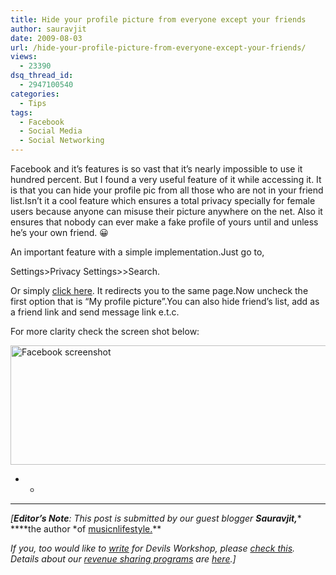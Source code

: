 ```yaml
---
title: Hide your profile picture from everyone except your friends
author: sauravjit
date: 2009-08-03
url: /hide-your-profile-picture-from-everyone-except-your-friends/
views:
  - 23390
dsq_thread_id:
  - 2947100540
categories:
  - Tips
tags:
  - Facebook
  - Social Media
  - Social Networking
---
```

Facebook and it&#8217;s features is so vast that it&#8217;s nearly impossible to use it hundred percent. But I found a very useful feature of it while accessing it. It is that you can hide your profile pic from all those who are not in your friend list.Isn&#8217;t it a cool feature which ensures a total privacy specially for female users because anyone can misuse their picture anywhere on the net. Also it ensures that nobody can ever make a fake profile of yours until and unless he&#8217;s your own friend. 😀

An important feature with a simple implementation.Just go to,

Settings>Privacy Settings>>Search.

Or simply <a href="http://www.facebook.com/privacy/?view=search" onclick="_gaq.push(['_trackEvent', 'outbound-article', 'http://www.facebook.com/privacy/?view=search', 'click here']);" >click here</a>. It redirects you to the same page.Now uncheck the first option that is &#8220;My profile picture&#8221;.You can also hide friend&#8217;s list, add as a friend link and send message link e.t.c.

For more clarity check the screen shot below:

<img class="aligncenter size-medium wp-image-12713" src="http://cdn.devilsworkshop.org/files/2009/07/Obama-on-Twitter-Copy-600x191.jpg" alt="Facebook screenshot" width="600" height="191" />

* *

* * *

*[**Editor&#8217;s Note**: This post is submitted by our guest blogger **Sauravjit,**** ****the author *of <a href="http://www.musicnlifestyle.com/" onclick="_gaq.push(['_trackEvent', 'outbound-article', 'http://www.musicnlifestyle.com/', 'musicnlifestyle.']);" >musicnlifestyle.</a>**</p> 

*If you, too would like to [write][1] for Devils Workshop, please [check this][1]. Details about our [revenue sharing programs][1] are [here][1].]*

 [1]: http://devilsworkshop.org/join-dw/
